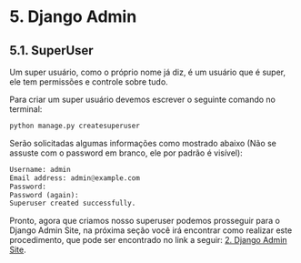 # 5. Django Admin
## 5.1. SuperUser

Um super usuário, como o próprio nome já diz, é um usuário que é super, ele tem permissões e controle sobre tudo.

Para criar um super usuário devemos escrever o seguinte comando no terminal:

```python
python manage.py createsuperuser
``` 

Serão solicitadas algumas informações como mostrado abaixo (Não se assuste com o password em branco, ele por padrão é visível):

```python 
Username: admin
Email address: admin@example.com
Password:
Password (again):
Superuser created successfully.
```


Pronto, agora que criamos nosso superuser podemos prosseguir para o Django Admin Site, na próxima seção você irá encontrar como realizar este procedimento, que pode ser encontrado no link a seguir: [2. Django Admin Site](https://github.com/nunescarol/es3/tree/main/2.%20django/5.%20Django%20Admin/2.%20Django%20Admin%20Site).
